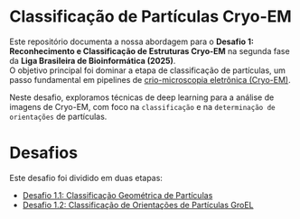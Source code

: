 # Classificação de Partículas Cryo-EM

Este repositório documenta a nossa abordagem para o **Desafio 1: Reconhecimento e Classificação de Estruturas Cryo-EM** na segunda fase da **Liga Brasileira de Bioinformática (2025)**.  
O objetivo principal foi dominar a etapa de classificação de partículas, um passo fundamental em pipelines de [crio-microscopia eletrônica (Cryo-EM)](https://pt.wikipedia.org/wiki/Crio-microscopia_eletr%C3%B3nica).

Neste desafio, exploramos técnicas de deep learning para a análise de imagens de Cryo-EM, com foco na `classificação` e na `determinação de orientações` de partículas. 

# Desafios

Este desafio foi dividido em duas etapas:

* [Desafio 1.1: Classificação Geométrica de Partículas](https://github.com/Wet-Lab-Sucks/desafio-1-classificacao-cryo-em/tree/main/01)
* [Desafio 1.2: Classificação de Orientações de Partículas GroEL](https://github.com/Wet-Lab-Sucks/desafio-1-classificacao-cryo-em/tree/main/02)
